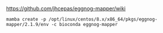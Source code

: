 https://github.com/jhcepas/eggnog-mapper/wiki

```
mamba create -p /opt/linux/centos/8.x/x86_64/pkgs/eggnog-mapper/2.1.9/env -c bioconda eggnog-mapper
```
